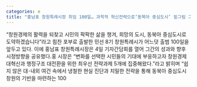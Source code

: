 ```yaml
---
categories: e
title: "홍남표 창원특례시장 취임 100일… 과학적 혁신전략으로‘동북아 중심도시’ 밑그림 그렸다"
---
```

“창원경제의 활력을 되찾고 시민의 팍팍한 삶을 챙겨, 희망의 도시, 동북아 중심도시로 도약하겠습니다”라고 힘찬 포부로 출발한 민선 8기 창원특례시가 어느덧 출범 100일을 앞두고 있다. 이에 홍남표 창원특례시장은 4일 기자간담회를 열어 그간의 성과와 향후 시정방향을 공유했다.홍 시장은 “변화를 선택한 시민들의 기대에 부응하고자 창원경제 대혁신과 행정구조 대전환을 위한 최우선 전략과제 5개에 집중해왔다.”라고 밝히며 “쉽지 않은 대･내외 여건 속에서 냉철한 현실 진단과 치밀한 전략을 통해 동북아 중심도시 창원의 기반을 마련하는 100
